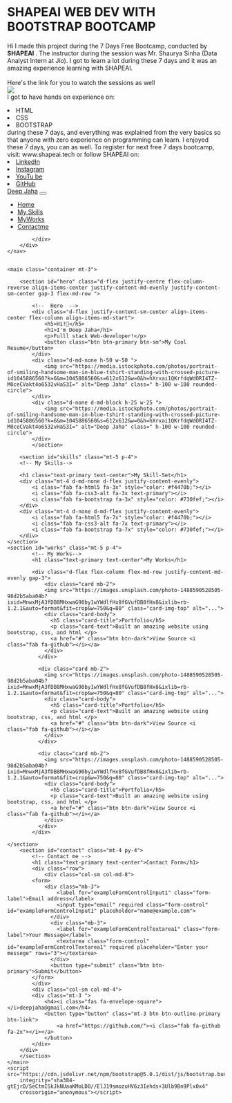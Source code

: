 # SHAPEAI WEB DEV WITH BOOTSTRAP BOOTCAMP
Hi I made this project during the 7 Days Free Bootcamp, conducted by <b> SHAPEAI
</b>.
The instructor during the session was Mr. Shaurya Sinha (Data Analyst Intern at Jio). I got to
learn a lot during these 7 days and it was an amazing experience learning with SHAPEAI.
<br><br>Here's the link for you to watch the sessions as well<br>
<a href="https://www.youtube.com/playlist?list=PL7zl8TDRnbumsiEeX4lkDw5D_NZ1WVEy3"> <img src="https://github.com/ShapeAI/PYTHON-AND-DATA-ANALYTICS/blob/main/YOUTUBE%20THUMBNAIL.png"> </a>
<br>I got to have hands on experience on:
<li>HTML
<li>CSS
<li>BOOTSTRAP
<br>during these 7 days, and everything was explained from the very basics so that
anyone with zero experience on programming can learn.
I enjoyed these 7 days, you can as well. To register for next free 7 days bootcamp, visit:
www.shapeai.tech
or follow SHAPEAI on:
<li><a href=
"https://in.linkedin.com/company/shapeai">LinkedIn</a>
<li><a href=
"https://www.instagram.com/shape.ai/?hl=en">Instagram</a>
<li><a
href=
"https://www.youtube.com/channel/UCTUvDLTW9meuDXWcbmISPdA">YouTu
be</a>
<li><a href=
"https://github.com/shapeai">GitHub</a>


<!DOCTYPE html>
<html lang="en">

<head>
    <meta charset="UTF-8">
    <meta http-equiv="X-UA-Compatible" content="IE=edge">
    <meta name="viewport" content="width=device-width, initial-scale=1.0">
    <title>Portfolio</title>
    <link href="https://cdn.jsdelivr.net/npm/bootstrap@5.0.1/dist/css/bootstrap.min.css" rel="stylesheet"
        integrity="sha384-+0n0xVW2eSR5OomGNYDnhzAbDsOXxcvSN1TPprVMTNDbiYZCxYbOOl7+AMvyTG2x" crossorigin="anonymous">
        <link rel="stylesheet" href="https://cdnjs.cloudflare.com/ajax/libs/font-awesome/5.15.3/css/all.min.css" integrity="sha512-iBBXm8fW90+nuLcSKlbmrPcLa0OT92xO1BIsZ+ywDWZCvqsWgccV3gFoRBv0z+8dLJgyAHIhR35VZc2oM/gI1w==" crossorigin="anonymous" referrerpolicy="no-referrer" />
</head>

<body>
    <!-- Navbar  -->
    <nav class="navbar sticky-top navbar-expand-lg navbar-dark bg-primary ">
        <div class="container-fluid">
            <a class="navbar-brand" href="#">Deep Jaha</a>
            <button class="navbar-toggler" type="button" data-bs-toggle="collapse"
                data-bs-target="#navbarSupportedContent" aria-controls="navbarSupportedContent" aria-expanded="false"
                aria-label="Toggle navigation">
                <span class="navbar-toggler-icon"></span>
            </button>
            <div class="collapse navbar-collapse" id="navbarSupportedContent">
                <ul class="navbar-nav ms-auto mb-2 mb-lg-0">
                    <li class="nav-item">
                        <a class="nav-link active" aria-current="page" href="#hero">Home</a>
                    </li>
                    <li class="nav-item">
                        <a class="nav-link active" aria-current="page" href="#skills">My Skills</a>
                    </li>
                    <li class="nav-item">
                        <a class="nav-link active" aria-current="page" href="#works">MyWorks</a>
                    </li>
                    <li class="nav-item">
                        <a class="nav-link active" aria-current="page" href="#contact">Contactme</a>
                    </li>
                </ul>

            </div>
        </div>
    </nav>


    <main class="container mt-3">

        <section id="hero" class="d-flex justify-centre flex-column-reverse align-items-center justify-content-md-evenly justify-content-sm-center gap-3 flex-md-row ">

            <!--  Hero  -->
            <div class="d-flex justify-content-sm-center align-items-center flex-column align-items-md-start">
                <h5>Hi!👋</h5>
                <h1>I'm Deep Jaha</h1>
                <p>Fulll stack Web-developer!</p>
                <button class="btn btn-primary btn-sm">My Cool Resume</button>
            </div>
            <div class="d-md-none h-50 w-50 ">
                <img src="https://media.istockphoto.com/photos/portrait-of-smiling-handsome-man-in-blue-tshirt-standing-with-crossed-picture-id1045886560?k=6&m=1045886560&s=612x612&w=0&h=hXrxai1QKrfdqWdORI4TZ-M0ceCVakt4o6532vHaS3I=" alt="Deep Jaha" class=" h-100 w-100 rounded-circle">
            </div>
            <div class="d-none d-md-block h-25 w-25 ">
                <img src="https://media.istockphoto.com/photos/portrait-of-smiling-handsome-man-in-blue-tshirt-standing-with-crossed-picture-id1045886560?k=6&m=1045886560&s=612x612&w=0&h=hXrxai1QKrfdqWdORI4TZ-M0ceCVakt4o6532vHaS3I=" alt="Deep Jaha" class=" h-100 w-100 rounded-circle">
            </div>
            </section>

        <section id="skills" class="mt-5 p-4">
        <!-- My Skills-->

        <h1 class="text-primary text-center">My Skill-Set</h1>
        <div class="mt-4 d-md-none d-flex justify-content-evenly">
            <i class="fab fa-html5 fa-3x" style="color: #f4470b;"></i>
            <i class="fab fa-css3-alt fa-3x text-primary"></i>
            <i class="fab fa-bootstrap fa-3x" style="color: #730fef;"></i>
        </div>
        <div class="mt-4 d-none d-md-flex justify-content-evenly">
            <i class="fab fa-html5 fa-7x" style="color: #f4470b;"></i>
            <i class="fab fa-css3-alt fa-7x text-primary"></i>
            <i class="fab fa-bootstrap fa-7x" style="color: #730fef;"></i>
        </div>
    </section>
    <section id="works" class="mt-5 p-4">
            <!-- My Works-->
            <h1 class="text-primary text-center">My Works</h1>
            
            <div class="d-flex flex-column flex-md-row justify-content-md-evenly gap-3">  
                <div class="card mb-2">
                <img src="https://images.unsplash.com/photo-1488590528505-98d2b5aba04b?ixid=MnwxMjA3fDB8MHxwaG90by1wYWdlfHx8fGVufDB8fHx8&ixlib=rb-1.2.1&auto=format&fit=crop&w=750&q=80" class="card-img-top" alt="...">
                <div class="card-body">
                  <h5 class="card-title">Portfolio</h5>
                  <p class="card-text">Built an amazing website using bootstrap, css, and html </p>
                  <a href="#" class="btn btn-dark">View Source <i class="fab fa-github"></i></a>
                </div>
              </div> 

              <div class="card mb-2">
                <img src="https://images.unsplash.com/photo-1488590528505-98d2b5aba04b?ixid=MnwxMjA3fDB8MHxwaG90by1wYWdlfHx8fGVufDB8fHx8&ixlib=rb-1.2.1&auto=format&fit=crop&w=750&q=80" class="card-img-top" alt="...">
                <div class="card-body">
                  <h5 class="card-title">Portfolio</h5>
                  <p class="card-text">Built an amazing website using bootstrap, css, and html </p>
                  <a href="#" class="btn btn-dark">View Source <i class="fab fa-github"></i></a>
                </div>
              </div> 

              <div class="card mb-2">
                <img src="https://images.unsplash.com/photo-1488590528505-98d2b5aba04b?ixid=MnwxMjA3fDB8MHxwaG90by1wYWdlfHx8fGVufDB8fHx8&ixlib=rb-1.2.1&auto=format&fit=crop&w=750&q=80" class="card-img-top" alt="...">
                <div class="card-body">
                  <h5 class="card-title">Portfolio</h5>
                  <p class="card-text">Built an amazing website using bootstrap, css, and html </p>
                  <a href="#" class="btn btn-dark">View Source <i class="fab fa-github"></i></a>
                </div>
              </div>
            </div> 

    </section>
        <section id="contact" class="mt-4 py-4">
            <!-- Contact me -->
            <h1 class="text-primary text-center">Contact Form</h1>
            <div class="row">
                <div class="col-sm col-md-8">
            <form>
                <div class="mb-3">
                    <label for="exampleFormControlInput1" class="form-label">Email address</label>
                    <input type="email" required class="form-control" id="exampleFormControlInput1" placeholder="name@example.com">
                  </div>
                  <div class="mb-3">
                    <label for="exampleFormControlTextarea1" class="form-label">Your Message</label>
                    <textarea class="form-control" id="exampleFormControlTextarea1" required placeholder="Enter your messege" rows="3"></textarea>
                  </div>
                  <button type="submit" class="btn btn-primary">Submit</button>
            </form>
            </div>
            <div class="col-sm col-md-4">
            <div class="mt-3 ">
                <h4><i class="fas fa-envelope-square"></i>deepjaha@gmail.com</h4>
                <button type="button" class="mt-3 btn btn-outline-primary btn-link">
                    <a href="https://github.com/"><i class="fab fa-github fa-2x"></i></a>
                </button>
            </div>
        </div>
        </section>
    </main>
    <script src="https://cdn.jsdelivr.net/npm/bootstrap@5.0.1/dist/js/bootstrap.bundle.min.js"
        integrity="sha384-gtEjrD/SeCtmISkJkNUaaKMoLD0//ElJ19smozuHV6z3Iehds+3Ulb9Bn9Plx0x4"
        crossorigin="anonymous"></script>
</body>

</html>
